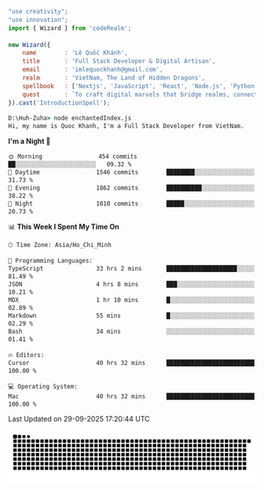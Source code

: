 <!--x axis divider-->

```js 
"use creativity";
"use innovation";
import { Wizard } from 'codeRealm';

new Wizard({
    name        : 'Lê Quốc Khánh',
    title       : 'Full Stack Developer & Digital Artisan',
    email       : 'imlequockhanh@gmail.com',
    realm       : 'VietNam, The Land of Hidden Dragons',
    spellbook   : ['Nextjs', 'JavaScript', 'React', 'Node.js', 'Python', 'Flutter', 'Cloud Services'],
    quest       : `To craft digital marvels that bridge realms, connect cultures, and bring imagination to life.`,
}).cast('IntroductionSpell');
```

```cmd
D:\Huh-Zuha> node enchantedIndex.js
Hi, my name is Quoc Khanh, I'm a Full Stack Developer from VietNam.
```
<!--START_SECTION:waka-->
**I'm a Night 🦉** 

```text
🌞 Morning                454 commits         ██░░░░░░░░░░░░░░░░░░░░░░░   09.32 % 
🌆 Daytime                1546 commits        ████████░░░░░░░░░░░░░░░░░   31.73 % 
🌃 Evening                1862 commits        ██████████░░░░░░░░░░░░░░░   38.22 % 
🌙 Night                  1010 commits        █████░░░░░░░░░░░░░░░░░░░░   20.73 % 
```


📊 **This Week I Spent My Time On** 

```text
🕑︎ Time Zone: Asia/Ho_Chi_Minh

💬 Programming Languages: 
TypeScript               33 hrs 2 mins       ████████████████████░░░░░   81.49 % 
JSON                     4 hrs 8 mins        ███░░░░░░░░░░░░░░░░░░░░░░   10.21 % 
MDX                      1 hr 10 mins        █░░░░░░░░░░░░░░░░░░░░░░░░   02.89 % 
Markdown                 55 mins             █░░░░░░░░░░░░░░░░░░░░░░░░   02.29 % 
Bash                     34 mins             ░░░░░░░░░░░░░░░░░░░░░░░░░   01.41 % 

🔥 Editors: 
Cursor                   40 hrs 32 mins      █████████████████████████   100.00 % 

💻 Operating System: 
Mac                      40 hrs 32 mins      █████████████████████████   100.00 % 
```


 Last Updated on 29-09-2025 17:20:44 UTC
<!--END_SECTION:waka-->
<picture>
  <source media="(prefers-color-scheme: dark)" srcset="https://raw.githubusercontent.com/leecois/leecois/output/github-contribution-grid-snake-dark.svg">
  <source media="(prefers-color-scheme: light)" srcset="https://raw.githubusercontent.com/leecois/leecois/output/github-contribution-grid-snake.svg">
  <img alt="github contribution grid snake animation" src="https://raw.githubusercontent.com/leecois/leecois/output/github-contribution-grid-snake.svg">
</picture>
